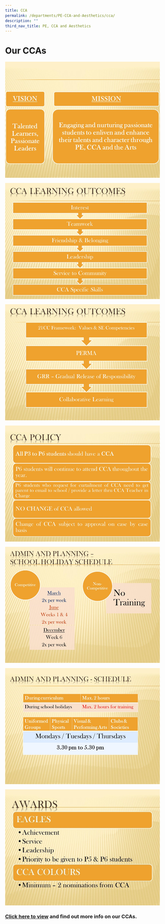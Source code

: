 ```yaml
---
title: CCA
permalink: /departments/PE-CCA-and-Aesthetics/cca/
description: ""
third_nav_title: PE, CCA and Aesthetics
---
```

# Our CCAs

![](/images/Departments/PE,%20CCA%20and%20Aesthetics/Slide1.jpg)

![](/images/Departments/PE,%20CCA%20and%20Aesthetics/Slide2.jpg)

![](/images/Departments/PE,%20CCA%20and%20Aesthetics/Slide3.jpg)

![](/images/Departments/PE,%20CCA%20and%20Aesthetics/Slide4.jpg)

![](/images/Departments/PE,%20CCA%20and%20Aesthetics/Slide6.jpg)

![](/images/Departments/PE,%20CCA%20and%20Aesthetics/Slide7.jpg)

![](/images/Departments/PE,%20CCA%20and%20Aesthetics/Slide8.jpg)

### [Click here to view](https://greenridgepri.moe.edu.sg/departments/pe-cca-and-aesthetics/cca) and find out more info on our CCAs.
